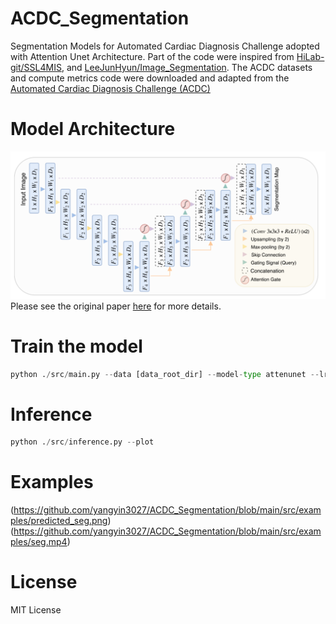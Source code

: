 # ACDC_Segmentation
Segmentation Models for Automated Cardiac Diagnosis Challenge adopted with Attention Unet Architecture. Part of the code were inspired from [HiLab-git/SSL4MIS](https://github.com/HiLab-git/SSL4MIS.git), and [LeeJunHyun/Image_Segmentation](https://github.com/LeeJunHyun/Image_Segmentation.git). The ACDC datasets and compute metrics code were downloaded and adapted from the [Automated Cardiac Diagnosis Challenge (ACDC)](https://www.creatis.insa-lyon.fr/Challenge/acdc/)
# Model Architecture
![Alt text](https://github.com/yangyin3027/ACDC_Segmentation/blob/main/src/examples/attenunet.png)
Please see the original paper [here](https://arxiv.org/abs/1804.03999) for more details. 
# Train the model
```python
python ./src/main.py --data [data_root_dir] --model-type attenunet --lr 0.001 --init kaiming --loss dicece
```
# Inference
```python
python ./src/inference.py --plot
```
# Examples
(https://github.com/yangyin3027/ACDC_Segmentation/blob/main/src/examples/predicted_seg.png)
(https://github.com/yangyin3027/ACDC_Segmentation/blob/main/src/examples/seg.mp4)

# License
MIT License


